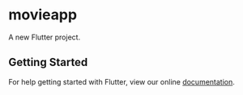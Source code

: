 # movieapp

A new Flutter project.

## Getting Started

For help getting started with Flutter, view our online
[documentation](https://flutter.io/).
